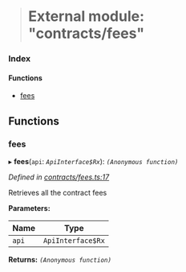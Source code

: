 > # External module: "contracts/fees"

### Index

#### Functions

* [fees](_contracts_fees_.md#fees)

## Functions

###  fees

▸ **fees**(`api`: *`ApiInterface$Rx`*): *`(Anonymous function)`*

*Defined in [contracts/fees.ts:17](https://github.com/polkadot-js/api/blob/917168a/packages/api-derive/src/contracts/fees.ts#L17)*

Retrieves all the contract fees

**Parameters:**

Name | Type |
------ | ------ |
`api` | `ApiInterface$Rx` |

**Returns:** *`(Anonymous function)`*